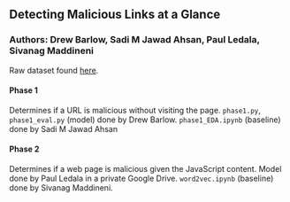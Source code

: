 
## Detecting Malicious Links at a Glance
### Authors: Drew Barlow, Sadi M Jawad Ahsan, Paul Ledala, Sivanag Maddineni

Raw dataset found [here](https://data.mendeley.com/datasets/gdx3pkwp47/2). 
#### Phase 1
Determines if a URL is malicious without visiting the page.
`phase1.py`, `phase1_eval.py` (model) done by Drew Barlow.
`phase1_EDA.ipynb` (baseline) done by Sadi M Jawad Ahsan

#### Phase 2
Determines if a web page is malicious given the JavaScript content.
Model done by Paul Ledala in a private Google Drive.
`word2vec.ipynb` (baseline) done by Sivanag Maddineni.

